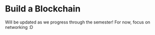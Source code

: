 # Build a Blockchain

Will be updated as we progress through the semester!
For now, focus on networking :D